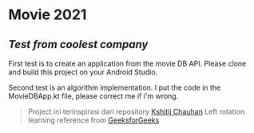 # Movie 2021
## _Test from coolest company_

First test is to create an application from the movie DB API. Please clone and build this project on your Android Studio.

Second test is an algorithm implementation. I put the code in the MovieDBApp.kt file, please correct me if i'm wrong.

> Project ini terinspirasi dari repository [Kshitij Chauhan](https://github.com/haroldadmin/MovieDB)
> Left rotation learning reference from [GeeksforGeeks](https://www.geeksforgeeks.org/array-rotation/)